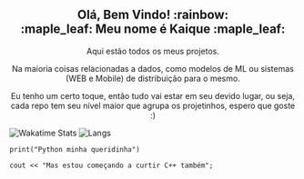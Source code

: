<h2 align="center">Olá, Bem Vindo! :rainbow:<br/>:maple_leaf: Meu nome é Kaique :maple_leaf:</h1>

<p align="center">Aqui estão todos os meus projetos.</p>
<p align="center">Na maioria coisas relacionadas a dados, como modelos de ML ou sistemas (WEB e Mobile) de distribuição para o mesmo.</p>
<p align="center">Eu tenho um certo toque, então tudo vai estar em seu devido lugar, ou seja, cada repo tem seu nível maior que agrupa os projetinhos, espero que goste :)</p>

![Wakatime Stats](https://github-readme-stats.vercel.app/api/wakatime?username=EdCKiq&theme=dark&layout=compact&langs_count=5)
![Langs](https://github-readme-stats.vercel.app/api/top-langs/?username=bdkiqdd&theme=dark&layout=compact)

~~~
print("Python minha queridinha")

cout << "Mas estou começando a curtir C++ também";
~~~
